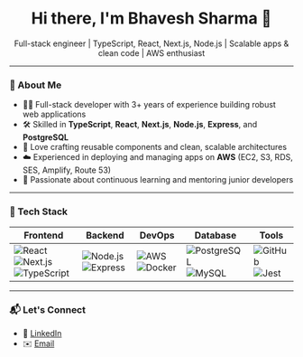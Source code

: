 <h1 align="center">Hi there, I'm Bhavesh Sharma 👋</h1>

<p align="center">
  Full-stack engineer | TypeScript, React, Next.js, Node.js | Scalable apps & clean code | AWS enthusiast
</p>

---

### 🚀 About Me

- 🧑‍💻 Full-stack developer with 3+ years of experience building robust web applications
- 🛠️ Skilled in **TypeScript**, **React**, **Next.js**, **Node.js**, **Express**, and **PostgreSQL**
- 🧱 Love crafting reusable components and clean, scalable architectures
- ☁️ Experienced in deploying and managing apps on **AWS** (EC2, S3, RDS, SES, Amplify, Route 53)
- 🎯 Passionate about continuous learning and mentoring junior developers

---

### 🔧 Tech Stack

| Frontend | Backend | DevOps | Database | Tools |
|---------|---------|--------|----------|-------|
| ![React](https://img.shields.io/badge/-React-61DAFB?logo=react&logoColor=white&style=flat) ![Next.js](https://img.shields.io/badge/-Next.js-000000?logo=next.js&logoColor=white&style=flat) ![TypeScript](https://img.shields.io/badge/-TypeScript-3178C6?logo=typescript&logoColor=white&style=flat) | ![Node.js](https://img.shields.io/badge/-Node.js-339933?logo=node.js&logoColor=white&style=flat) ![Express](https://img.shields.io/badge/-Express-000000?logo=express&logoColor=white&style=flat) | ![AWS](https://img.shields.io/badge/-AWS-232F3E?logo=amazon-aws&logoColor=white&style=flat) ![Docker](https://img.shields.io/badge/-Docker-2496ED?logo=docker&logoColor=white&style=flat) | ![PostgreSQL](https://img.shields.io/badge/-PostgreSQL-336791?logo=postgresql&logoColor=white&style=flat) ![MySQL](https://img.shields.io/badge/-MySQL-4479A1?logo=mysql&logoColor=white&style=flat) | ![GitHub](https://img.shields.io/badge/-GitHub-181717?logo=github&logoColor=white&style=flat) ![Jest](https://img.shields.io/badge/-Jest-C21325?logo=jest&logoColor=white&style=flat) |

---

### 📬 Let's Connect

- 💼 [LinkedIn](https://www.linkedin.com/in/bhavesh-sharma-9600b9202)
- ✉️ [Email](mailto:bhaveshjagdishsharma1300@gmail.com)
